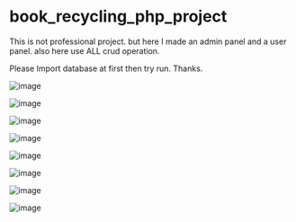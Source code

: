 # book_recycling_php_project
This is not professional project. but here I made an admin panel and a user panel. also here use ALL crud operation.

Please Import database at first then try run. Thanks. 

![image](https://user-images.githubusercontent.com/67133203/195492789-83d37f3b-882a-4091-8e02-65c6009e9251.png)

![image](https://user-images.githubusercontent.com/67133203/195492878-938d4271-4401-47a4-b583-0bd9495531e4.png)

![image](https://user-images.githubusercontent.com/67133203/195492935-4efee0fc-91f0-4b6a-897d-0b3252c75845.png)

![image](https://user-images.githubusercontent.com/67133203/195492982-f147ecfe-4377-402a-b205-04ce5b40a883.png)

![image](https://user-images.githubusercontent.com/67133203/195493036-75183298-723a-43c7-890f-b9ed41676dd5.png)

![image](https://user-images.githubusercontent.com/67133203/195493096-2fcc2503-8e28-476e-a1bd-ba16c48baca8.png)

![image](https://user-images.githubusercontent.com/67133203/195493151-878a7ffe-69fb-435d-a3dd-37cb1e8f6ea6.png)

![image](https://user-images.githubusercontent.com/67133203/195493209-13ce5b0d-6c1d-446b-ab74-6cca8f2738e2.png)


